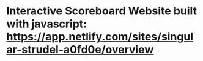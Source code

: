 # Interactive Scoreboard Website built with javascript: https://app.netlify.com/sites/singular-strudel-a0fd0e/overview
